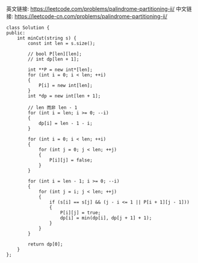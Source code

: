 英文链接: https://leetcode.com/problems/palindrome-partitioning-ii/ 
中文链接: https://leetcode-cn.com/problems/palindrome-partitioning-ii/ 


```
class Solution {
public:
	int minCut(string s) {
		const int len = s.size();

		// bool P[len][len];
		// int dp[len + 1];

		int **P = new int*[len];
		for (int i = 0; i < len; ++i)
		{
			P[i] = new int[len];
		}
		int *dp = new int[len + 1];

		// len 而非 len - 1
		for (int i = len; i >= 0; --i)
		{
			dp[i] = len - 1 - i;
		}

		for (int i = 0; i < len; ++i)
		{
			for (int j = 0; j < len; ++j)
			{
				P[i][j] = false;
			}
		}

		for (int i = len - 1; i >= 0; --i)
		{
			for (int j = i; j < len; ++j)
			{
				if (s[i] == s[j] && (j - i <= 1 || P[i + 1][j - 1]))
				{
					P[i][j] = true;
					dp[i] = min(dp[i], dp[j + 1] + 1);
				}
			}
		}

		return dp[0];
	}
};
```
